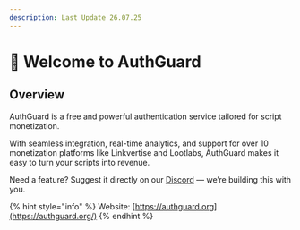 ```yaml
---
description: Last Update 26.07.25
---
```


# 👋 Welcome to AuthGuard

## Overview

AuthGuard is a free and powerful authentication service tailored for script monetization.

With seamless integration, real-time analytics, and support for over 10 monetization platforms like Linkvertise and Lootlabs, AuthGuard makes it easy to turn your scripts into revenue.

Need a feature? Suggest it directly on our [Discord](https://discord.gg/nmx6JpTbFw) — we’re building this with you.

{% hint style="info" %}
Website: [https://authguard.org](https://authguard.org/)
{% endhint %}

